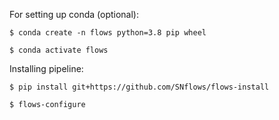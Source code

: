 For setting up conda (optional):

`$ conda create -n flows python=3.8 pip wheel`

`$ conda activate flows`

Installing pipeline:

`$ pip install git+https://github.com/SNflows/flows-install`

`$ flows-configure`
